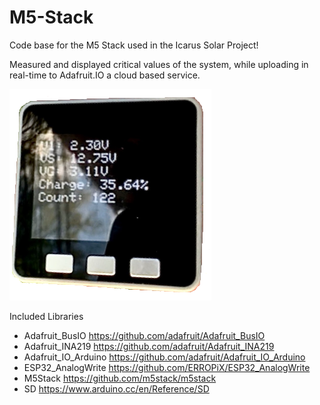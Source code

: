 # M5-Stack
Code base for the M5 Stack used in the Icarus Solar Project!

Measured and displayed critical values of the system, while uploading in real-time to Adafruit.IO a cloud based service.

![Image of Stack](https://github.com/michaeli-g/M5-Stack/blob/master/m5stack.png)

Included Libraries
 - Adafruit_BusIO
      https://github.com/adafruit/Adafruit_BusIO
 - Adafruit_INA219
      https://github.com/adafruit/Adafruit_INA219
 - Adafruit_IO_Arduino
      https://github.com/adafruit/Adafruit_IO_Arduino
 - ESP32_AnalogWrite
      https://github.com/ERROPiX/ESP32_AnalogWrite
 - M5Stack
      https://github.com/m5stack/m5stack
 - SD
      https://www.arduino.cc/en/Reference/SD
